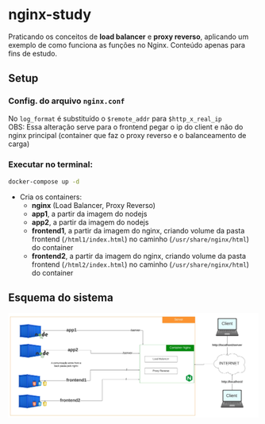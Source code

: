 # nginx-study
Praticando os conceitos de **load balancer** e **proxy reverso**, aplicando um exemplo de como funciona as funções no Nginx.
Conteúdo apenas para fins de estudo.

## Setup

### Config. do arquivo `nginx.conf`
No `log_format` é substituído o `$remote_addr` para `$http_x_real_ip`
<br>
OBS: Essa alteração serve para o frontend pegar o ip do client e não do nginx principal (container que faz o proxy reverso e o balanceamento de carga)

### Executar no terminal:
```bash
docker-compose up -d
```
- Cria os containers:
    - **nginx** (Load Balancer, Proxy Reverso)
    - **app1**, a partir da imagem do nodejs
    - **app2**, a partir da imagem do nodejs
    - **frontend1**, a partir da imagem do nginx, criando volume da pasta frontend (`/html1/index.html`) no caminho (`/usr/share/nginx/html`) do container 
    - **frontend2**, a partir da imagem do nginx, criando volume da pasta frontend (`/html2/index.html`) no caminho (`/usr/share/nginx/html`) do container 

## Esquema do sistema
<img src="esquema-nginx.jpeg" style="width: 800px;">